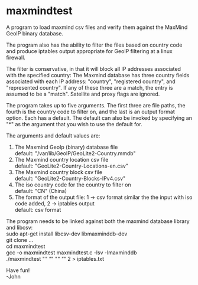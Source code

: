 # maxmindtest
A program to load maxmind csv files and verify them against the MaxMind GeoIP binary database.

The program also has the ability to filter the files based on country code and produce iptables
output appropriate for GeoIP filtering at a linux firewall.

The filter is conservative, in that it will block all IP addresses associated with the specified
country: The Maxmind database has three country fields associated with each IP address: "country",
"registered country", and "represented country". If any of these three are a match, the entry is
assumed to be a "match". Satellite and proxy flags are ignored.

The program takes up to five arguments. The first three are file paths, the fourth is the country
code to filter on, and the last is an output format option. Each has a default. The default can also
be invoked by specifying an "*" as the argument that you wish to use the default for.

The arguments and default values are:

1) The Maxmind GeoIp (binary) database file<br>
   default: "/var/lib/GeoIP/GeoLite2-Country.mmdb"
2) The Maxmind country location csv file<br>
   default: "GeoLite2-Country-Locations-en.csv"
3) The Maxmind country block csv file<br>
   default: "GeoLite2-Country-Blocks-IPv4.csv"
4) The iso country code for the country to filter on<br>
   default: "CN" (China)
5) The format of the output file: 1 -> csv format similar the the input with iso code added, 2 -> iptables output<br>
   default: csv format

The program needs to be linked against both the maxmind database library and libcsv:<br>
sudo apt-get install libcsv-dev libmaxminddb-dev<br>
git clone ...<br>
cd maxmindtest<br>
gcc -o maxmindtest maxmindtest.c -lsv -lmaxminddb<br>
./maxmindtest "*" "*" "*" "*" 2  > iptables.txt<br>

Have fun!<br>
-John
